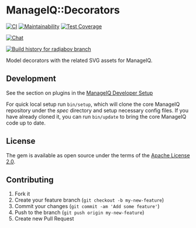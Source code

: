 # ManageIQ::Decorators

[![CI](https://github.com/ManageIQ/manageiq-decorators/actions/workflows/ci.yaml/badge.svg?branch=radjabov)](https://github.com/ManageIQ/manageiq-decorators/actions/workflows/ci.yaml)
[![Maintainability](https://api.codeclimate.com/v1/badges/1c205c246f7adf07c4c2/maintainability)](https://codeclimate.com/github/ManageIQ/manageiq-decorators/maintainability)
[![Test Coverage](https://api.codeclimate.com/v1/badges/1c205c246f7adf07c4c2/test_coverage)](https://codeclimate.com/github/ManageIQ/manageiq-decorators/test_coverage)

[![Chat](https://badges.gitter.im/Join%20Chat.svg)](https://gitter.im/ManageIQ/manageiq/ui?utm_source=badge&utm_medium=badge&utm_campaign=pr-badge&utm_content=badge)

[![Build history for radjabov branch](https://buildstats.info/github/chart/ManageIQ/manageiq-decorators?branch=radjabov&buildCount=50&includeBuildsFromPullRequest=false&showstats=false)](https://github.com/ManageIQ/manageiq-decorators/actions?query=branch%3Amaster)

Model decorators with the related SVG assets for ManageIQ.

## Development

See the section on plugins in the [ManageIQ Developer Setup](http://manageiq.org/docs/guides/developer_setup/plugins)

For quick local setup run `bin/setup`, which will clone the core ManageIQ repository under the *spec* directory and setup necessary config files. If you have already cloned it, you can run `bin/update` to bring the core ManageIQ code up to date.

## License

The gem is available as open source under the terms of the [Apache License 2.0](http://www.apache.org/licenses/LICENSE-2.0).

## Contributing

1. Fork it
2. Create your feature branch (`git checkout -b my-new-feature`)
3. Commit your changes (`git commit -am 'Add some feature'`)
4. Push to the branch (`git push origin my-new-feature`)
5. Create new Pull Request
